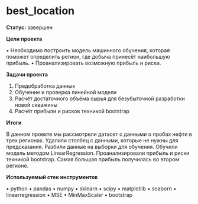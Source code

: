 # best_location
<b>Статус:</b> завершен

<b>Цели проекта</b>

•	Необходимо построить модель машинного обучения, которая поможет определить регион, где добыча принесёт наибольшую прибыль.
•	Проанализировать возможную прибыль и риски.

<b>Задачи проекта</b>

1.	Предобработка данных
2.	Обучение и проверка линейной модели
3.	Расчёт достаточного объёма сырья для безубыточной разработки новой скважины
4.	Расчёт прибыли и рисков техникой bootstrap

<b>Итоги</b>

В данном проекте мы рассмотрели датасет с данными о пробах нефти в трех регионах. Удалили столбец с данными, которые не нужны для предсказания. Разбили данные на выборки для обучения. Обучили модель методом LinearRegression. Проанализировали прибыль и риски техникой bootstrap. Самая большая прибыль получилась во втором регионе.

<b>Используемый стек инструментов</b>

•	python
•	pandas
•	numpy
•	sklearn
•	scipy
•	matplotlib
•	seaborn
• linearregression
• MSE
• MinMaxScaler
• bootstrap
